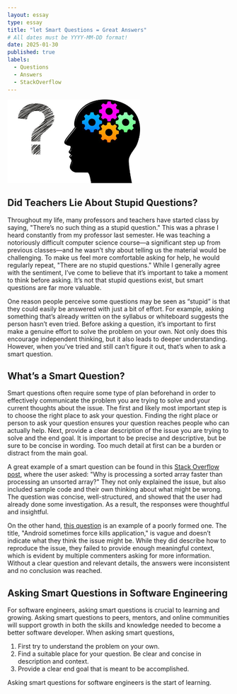 ```yaml
---
layout: essay
type: essay
title: "let Smart Questions = Great Answers"
# All dates must be YYYY-MM-DD format!
date: 2025-01-30
published: true
labels:
  - Questions
  - Answers
  - StackOverflow
---
```


<img width="300px" class="rounded float-start pe-4" src="../img/smart-questions/smart-questions.jpg">

## Did Teachers Lie About Stupid Questions?
Throughout my life, many professors and teachers have started class by saying, "There’s no such thing as a stupid question." This was a phrase I heard constantly from my professor last semester. He was teaching a notoriously difficult computer science course—a significant step up from previous classes—and he wasn’t shy about telling us the material would be challenging. To make us feel more comfortable asking for help, he would regularly repeat, "There are no stupid questions." While I generally agree with the sentiment, I’ve come to believe that it’s important to take a moment to think before asking. It’s not that stupid questions exist, but smart questions are far more valuable.

One reason people perceive some questions may be seen as “stupid” is that they could easily be answered with just a bit of effort. For example, asking something that’s already written on the syllabus or whiteboard suggests the person hasn’t even tried. Before asking a question, it’s important to first make a genuine effort to solve the problem on your own. Not only does this encourage independent thinking, but it also leads to deeper understanding. However, when you’ve tried and still can’t figure it out, that’s when to ask a smart question.

## What’s a Smart Question?
Smart questions often require some type of plan beforehand in order to effectively communicate the problem you are trying to solve and your current thoughts about the issue. The first and likely most important step is to choose the right place to ask your question. Finding the right place or person to ask your question ensures your question reaches people who can actually help. Next, provide a clear description of the issue you are trying to solve and the end goal. It is important to be precise and descriptive, but be sure to be concise in wording. Too much detail at first can be a burden or distract from the main goal.

A great example of a smart question can be found in this [Stack Overflow post](https://stackoverflow.com/questions/11227809/why-is-processing-a-sorted-array-faster-than-processing-an-unsorted-array), where the user asked: "Why is processing a sorted array faster than processing an unsorted array?" They not only explained the issue, but also included sample code and their own thinking about what might be wrong. The question was concise, well-structured, and showed that the user had already done some investigation. As a result, the responses were thoughtful and insightful.

On the other hand, [this question](https://stackoverflow.com/questions/35181785/android-sometimes-force-kills-application) is an example of a poorly formed one. The title, "Android sometimes force kills application," is vague and doesn’t indicate what they think the issue might be. While they did describe how to reproduce the issue, they failed to provide enough meaningful context, which is evident by multiple commenters asking for more information. Without a clear question and relevant details, the answers were inconsistent and no conclusion was reached.

## Asking Smart Questions in Software Engineering
For software engineers, asking smart questions is crucial to learning and growing. Asking smart questions to peers, mentors, and online communities will support growth in both the skills and knowledge needed to become a better software developer. When asking smart questions, 
1. First try to understand the problem on your own.
2. Find a suitable place for your question. Be clear and concise in description and context.
3. Provide a clear end goal that is meant to be accomplished.

Asking smart questions for software engineers is the start of learning.

